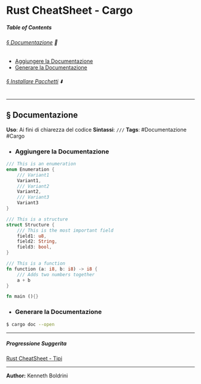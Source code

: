 # **Rust CheatSheet - Cargo**
##### **Table of Contents**
###### [§ Documentazione](#-Documentazione-1) 📃
- [Aggiungere la Documentazione](#Aggiungere-la-Documentazione)
- [Generare la Documentazione](#Generare-la-Documentazione)
###### [§ Installare Pacchetti](#-Installare-Pacchetti-1) ⬇️
	
___
## **§ Documentazione**

**Uso**: Ai fini di chiarezza del codice
**Sintassi**: `///`
**Tags**: #Documentazione #Cargo
	
- ### Aggiungere la Documentazione
	
```Rust
/// This is an enumeration
enum Enumeration {
	/// Variant1
	Variant1,
	/// Variant2
	Variant2,
	/// Variant3
	Variant3
}

/// This is a structure
struct Structure {
	/// This is the most important field
	field1: u8,
	field2: String,
	field3: bool,
}

/// This is a function
fn function (a: i8, b: i8) -> i8 {
	/// Adds two numbers together
	a + b
}

fn main (){}

```
	
- ### Generare la Documentazione
	
```sh
$ cargo doc --open
```
	
	
---
##### Progressione Suggerita
[Rust CheatSheet - Tipi](rust-types-cheatsheet.md)
	
---
	
**Author:** Kenneth Boldrini